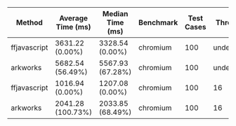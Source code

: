 | Method | Average Time (ms) | Median Time (ms) | Benchmark | Test Cases | Threads | N |
|--------|-------------------|------------------|-----------|------------|---------|---|
| ffjavascript | 3631.22 (0.00%) | 3328.54 (0.00%) | chromium | 100 | undefined | 65536 |
| arkworks | 5682.54 (56.49%) | 5567.93 (67.28%) | chromium | 100 | undefined | 65536 |
| ffjavascript | 1016.94 (0.00%) | 1207.08 (0.00%) | chromium | 100 | 16 | 65536 |
| arkworks | 2041.28 (100.73%) | 2033.85 (68.49%) | chromium | 100 | 16 | 65536 |
